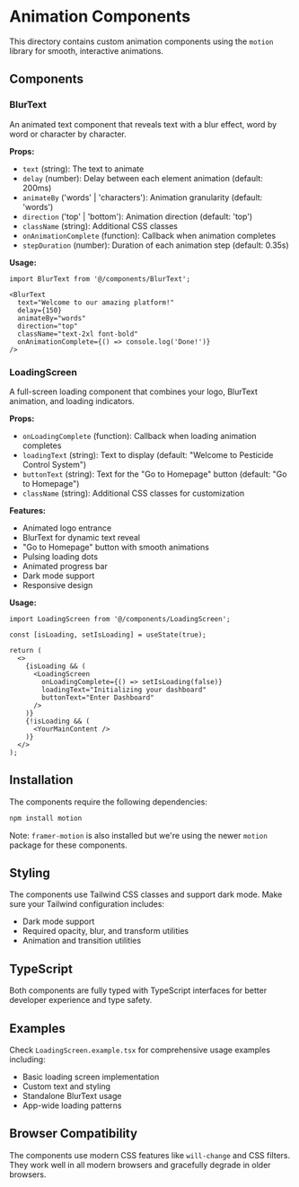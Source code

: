 # Animation Components

This directory contains custom animation components using the `motion` library for smooth, interactive animations.

## Components

### BlurText

An animated text component that reveals text with a blur effect, word by word or character by character.

**Props:**
- `text` (string): The text to animate
- `delay` (number): Delay between each element animation (default: 200ms)
- `animateBy` ('words' | 'characters'): Animation granularity (default: 'words')
- `direction` ('top' | 'bottom'): Animation direction (default: 'top')
- `className` (string): Additional CSS classes
- `onAnimationComplete` (function): Callback when animation completes
- `stepDuration` (number): Duration of each animation step (default: 0.35s)

**Usage:**
```tsx
import BlurText from '@/components/BlurText';

<BlurText
  text="Welcome to our amazing platform!"
  delay={150}
  animateBy="words"
  direction="top"
  className="text-2xl font-bold"
  onAnimationComplete={() => console.log('Done!')}
/>
```

### LoadingScreen

A full-screen loading component that combines your logo, BlurText animation, and loading indicators.

**Props:**
- `onLoadingComplete` (function): Callback when loading animation completes
- `loadingText` (string): Text to display (default: "Welcome to Pesticide Control System")
- `buttonText` (string): Text for the "Go to Homepage" button (default: "Go to Homepage")
- `className` (string): Additional CSS classes for customization

**Features:**
- Animated logo entrance
- BlurText for dynamic text reveal
- "Go to Homepage" button with smooth animations
- Pulsing loading dots
- Animated progress bar
- Dark mode support
- Responsive design

**Usage:**
```tsx
import LoadingScreen from '@/components/LoadingScreen';

const [isLoading, setIsLoading] = useState(true);

return (
  <>
    {isLoading && (
      <LoadingScreen
        onLoadingComplete={() => setIsLoading(false)}
        loadingText="Initializing your dashboard"
        buttonText="Enter Dashboard"
      />
    )}
    {!isLoading && (
      <YourMainContent />
    )}
  </>
);
```

## Installation

The components require the following dependencies:

```bash
npm install motion
```

Note: `framer-motion` is also installed but we're using the newer `motion` package for these components.

## Styling

The components use Tailwind CSS classes and support dark mode. Make sure your Tailwind configuration includes:

- Dark mode support
- Required opacity, blur, and transform utilities
- Animation and transition utilities

## TypeScript

Both components are fully typed with TypeScript interfaces for better developer experience and type safety.

## Examples

Check `LoadingScreen.example.tsx` for comprehensive usage examples including:
- Basic loading screen implementation
- Custom text and styling
- Standalone BlurText usage
- App-wide loading patterns

## Browser Compatibility

The components use modern CSS features like `will-change` and CSS filters. They work well in all modern browsers and gracefully degrade in older browsers.
